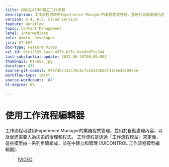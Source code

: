 ```yaml
---
title: 如何在AEM中建立工作流程
description: 工作流程可啟用Experience Manager的業務程式管理，並用於自動處理內容，以及促進需要人為決策的治理和程式。
version: 6.4, 6.5, Cloud Service
feature: Workflow
topic: Content Management
level: Intermediate
role: Admin, Developer
jira: KT-657
doc-type: Feature Video
exl-id: 8ec12629-3acd-4958-b25c-0ae0b97ce244
last-substantial-update: 2022-08-10T00:00:00Z
thumbnail: KT-657.jpg
duration: 434
source-git-commit: 9fef4b77a2c70c8cf525d42686f4120e481945ee
workflow-type: tm+mt
source-wordcount: '87'
ht-degree: 0%

---
```


# 使用工作流程編輯器

工作流程可啟用Experience Manager的業務程式管理，並用於自動處理內容，以及促進需要人為決策的治理和程式。 工作流程是透過「工作流程模型」來定義，這些模型由一系列步驟組成，並在中建立和管理 [!UICONTROL 工作流程模型編輯器].

>[!VIDEO](https://video.tv.adobe.com/v/22201?quality=12&learn=on)

